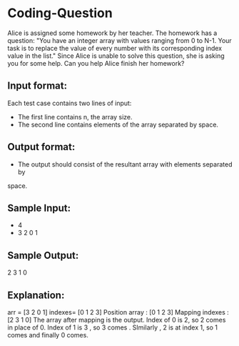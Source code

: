 # Coding-Question
Alice is assigned some homework by her teacher. The homework has a
question:
"You have an integer array with values ranging from 0 to N-1. Your task is to
replace the value of every number with its corresponding index value in the
list."
Since Alice is unable to solve this question, she is asking you for some help.
Can you help Alice finish her homework?
## Input format:
Each test case contains two lines of input: 
* The first line contains n, the array size. 
* The second line contains elements of the array separated by space.
## Output format:
* The output should consist of the resultant array with elements separated by

space.
## Sample Input:
* 4
* 3 2 0 1
## Sample Output:
2 3 1 0
## Explanation:
arr = [3 2 0 1]
indexes= [0 1 2 3]
Position array : [0 1 2 3]
Mapping indexes : [2 3 1 0]
The array after mapping is the
output.
Index of 0 is 2, so 2 comes in
place of 0. Index of 1 is 3 , so 3
comes . SImilarly , 2 is at index 1,
so 1 comes and finally 0 comes.

